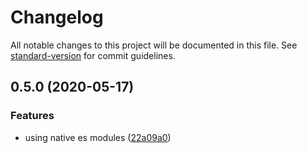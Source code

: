 # Changelog

All notable changes to this project will be documented in this file. See [standard-version](https://github.com/conventional-changelog/standard-version) for commit guidelines.

## 0.5.0 (2020-05-17)


### Features

* using native es modules ([22a09a0](https://github.com/rdf-esm/data-model/commit/22a09a0212e0a87758f7ce568da9104029ff6c92))
